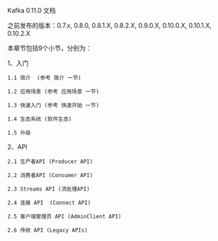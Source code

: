 Kafka 0.11.0 文档

之前发布的版本：0.7.x, 0.8.0, 0.8.1.X, 0.8.2.X, 0.9.0.X, 0.10.0.X, 0.10.1.X, 0.10.2.X

本章节包括9个小节，分别为：

1、入门

```
1.1 简介  (参考 简介 一节)

1.2 应用场景 (参考 应用场景 一节)

1.3 快速入门 (参考 快速开始 一节)

1.4 生态系统 (软件生态)

1.5 升级
```

2、API

```
2.1 生产者API (Producer API)

2.2 消费者API (Consumer API)

2.3 Streams API (流处理API)

2.4 连接 API  (Connect API)

2.5 客户端管理员 API (AdminClient API)

2.6 传统 API (Legacy APIs)
```



